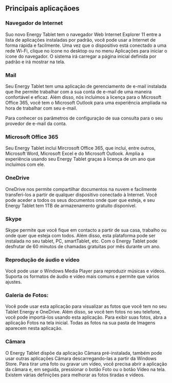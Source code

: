 ﻿## Principais aplicaçãoes

### Navegador de Internet 

Suo novo Energy Tablet tem o navegador Web Internet Explorer 11 entre a lista de aplicações instaladas por padrão, você pode usar a Internet de forma rápida e facilmente. 
Uma vez que o dispositivo está conectado a uma rede Wi-Fi, clique no ícone no desktop ou no menu Aplicações para iniciar o ícone do navegador. O sistema irá carregar a página inicial definida por padrão e irá mostrar na tela.

### Mail 

Seu Energy Tablet tem uma aplicação de gerenciamento de e-mail instalada que lhe permite trabalhar com a sua conta de e-mail de uma maneira confortável e eficaz. Além disso, nós incluímos a licença para o Microsoft Office 365, você tem o Microsoft Outlook para uma experiência ampliada na hora de trabalhar com seu e-mail. 

Para conhecer os parâmetros de configuração de sua consulta para o seu provedor de e-mail da conta. 

### Microsoft Office 365 

Seu Energy Tablet inclui Mircrosoft Office 365, que inclui, entre outros, Microsoft Word, Microsoft Excel e do Microsoft Outlook. Amplia a experiência usando seu Energy Tablet graças à licença de um ano que incluímos com ele.

### OneDrive 

OneDrive nos permite compartilhar documentos na nuvem e facilmente transferi-los a partir de qualquer dispositivo conectado à Internet. Você pode aceder a todos os seus documentos onde quer que esteja, e seu Energy Tablet tem 1TB de armazenamento gratuito disponível. 

### Skype 

Skype permite que você fique em contacto a partir de sua casa, trabalho ou onde quer que esteja com todos. Além disso, esta plataforma pode ser instalada no seu tablet, PC, smartTablet, etc. Com o Energy Tablet pode desfrutar de 60 minutos de chamadas gratuitas por mês durante um ano.

### Reprodução de áudio e vídeo 

Você pode usar o Windows Media Player para reproduzir músicas e vídeos. Suporta os formatos de áudio e vídeo mais comuns e permite que vários ajustes.

### Galeria de Fotos: 

Você pode usar esta aplicação para visualizar as fotos que você tem no seu Tablet Energy e OneDrive. Além disso, se você tem fotos no seu telefone, você pode importá-los usando esta aplicação. 
Para exibir suas fotos, abra a aplicação Fotos na tela inicial. Todas as fotos na sua pasta de Imagens aparecem nesta aplicação. 

### Câmara 

O Energy Tablet dispõe da aplicação Câmara pré-instalada, também pode usar outras aplicações Câmara descarregando-las a partir da Windows Store. 
Para tirar uma foto ou gravar um vídeo, você precisa abrir a aplicação da câmara e, em seguida, pressionar o botão Foto ou o botão Vídeo na tela. Existem várias definições para melhorar as fotos tiradas e vídeos. 

